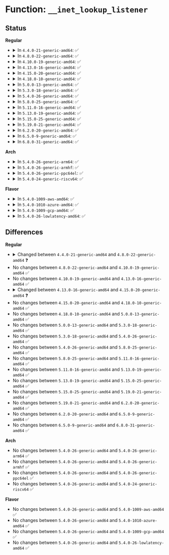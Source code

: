 # Function: <code>__inet_lookup_listener</code>

## Status
<b>Regular</b>
<ul>
<li>
<details>
<summary>In <code>4.4.0-21-generic-amd64</code>: ✅</summary>

```c
struct sock * __inet_lookup_listener(struct net * net, struct inet_hashinfo * hashinfo, const __be32 saddr, __be16 sport, const __be32 daddr, const short unsigned int hnum, const int dif)
```

```json
{
  "name": "__inet_lookup_listener",
  "collision_type": "Unique Global",
  "inline_type": "No",
  "funcs": [
    {
      "addr": 18446744071586587840,
      "name": "__inet_lookup_listener",
      "external": true,
      "loc": "net/ipv4/inet_hashtables.c:206",
      "file": "net/ipv4/inet_hashtables.c",
      "inline": "seen, unknown",
      "caller_inline": [],
      "caller_func": [
        "net/ipv4/tcp_ipv4.c:tcp_v4_send_reset",
        "net/ipv4/tcp_ipv4.c:tcp_v4_rcv",
        "net/ipv4/tcp_ipv4.c:tcp_v4_rcv"
      ]
    }
  ],
  "symbols": [
    {
      "addr": 18446744071586587840,
      "name": "__inet_lookup_listener",
      "section": ".text",
      "bind": "STB_GLOBAL",
      "size": 692
    }
  ]
}
```
</details>
</li>
<li>
<details>
<summary>In <code>4.8.0-22-generic-amd64</code>: ✅</summary>

```c
struct sock * __inet_lookup_listener(struct net * net, struct inet_hashinfo * hashinfo, struct sk_buff * skb, int doff, const __be32 saddr, __be16 sport, const __be32 daddr, const short unsigned int hnum, const int dif)
```

```json
{
  "name": "__inet_lookup_listener",
  "collision_type": "Unique Global",
  "inline_type": "No",
  "funcs": [
    {
      "addr": 18446744071587029760,
      "name": "__inet_lookup_listener",
      "external": true,
      "loc": "net/ipv4/inet_hashtables.c:208",
      "file": "net/ipv4/inet_hashtables.c",
      "inline": "seen, unknown",
      "caller_inline": [],
      "caller_func": [
        "net/ipv4/tcp_ipv4.c:tcp_v4_rcv",
        "net/ipv4/tcp_ipv4.c:tcp_v4_rcv",
        "net/ipv4/tcp_ipv4.c:tcp_v4_send_reset"
      ]
    }
  ],
  "symbols": [
    {
      "addr": 18446744071587029760,
      "name": "__inet_lookup_listener",
      "section": ".text",
      "bind": "STB_GLOBAL",
      "size": 412
    }
  ]
}
```
</details>
</li>
<li>
<details>
<summary>In <code>4.10.0-19-generic-amd64</code>: ✅</summary>

```c
struct sock * __inet_lookup_listener(struct net * net, struct inet_hashinfo * hashinfo, struct sk_buff * skb, int doff, const __be32 saddr, __be16 sport, const __be32 daddr, const short unsigned int hnum, const int dif)
```

```json
{
  "name": "__inet_lookup_listener",
  "collision_type": "Unique Global",
  "inline_type": "No",
  "funcs": [
    {
      "addr": 18446744071587225760,
      "name": "__inet_lookup_listener",
      "external": true,
      "loc": "net/ipv4/inet_hashtables.c:209",
      "file": "net/ipv4/inet_hashtables.c",
      "inline": "seen, unknown",
      "caller_inline": [],
      "caller_func": [
        "net/ipv4/tcp_ipv4.c:tcp_v4_rcv",
        "net/ipv4/tcp_ipv4.c:tcp_v4_rcv",
        "net/ipv4/tcp_ipv4.c:tcp_v4_send_reset"
      ]
    }
  ],
  "symbols": [
    {
      "addr": 18446744071587225760,
      "name": "__inet_lookup_listener",
      "section": ".text",
      "bind": "STB_GLOBAL",
      "size": 528
    }
  ]
}
```
</details>
</li>
<li>
<details>
<summary>In <code>4.13.0-16-generic-amd64</code>: ✅</summary>

```c
struct sock * __inet_lookup_listener(struct net * net, struct inet_hashinfo * hashinfo, struct sk_buff * skb, int doff, const __be32 saddr, __be16 sport, const __be32 daddr, const short unsigned int hnum, const int dif)
```

```json
{
  "name": "__inet_lookup_listener",
  "collision_type": "Unique Global",
  "inline_type": "No",
  "funcs": [
    {
      "addr": 18446744071587357904,
      "name": "__inet_lookup_listener",
      "external": true,
      "loc": "net/ipv4/inet_hashtables.c:206",
      "file": "net/ipv4/inet_hashtables.c",
      "inline": "seen, unknown",
      "caller_inline": [],
      "caller_func": [
        "net/ipv4/tcp_ipv4.c:tcp_v4_rcv",
        "net/ipv4/tcp_ipv4.c:tcp_v4_rcv",
        "net/ipv4/tcp_ipv4.c:tcp_v4_send_reset"
      ]
    }
  ],
  "symbols": [
    {
      "addr": 18446744071587357904,
      "name": "__inet_lookup_listener",
      "section": ".text",
      "bind": "STB_GLOBAL",
      "size": 427
    }
  ]
}
```
</details>
</li>
<li>
<details>
<summary>In <code>4.15.0-20-generic-amd64</code>: ✅</summary>

```c
struct sock * __inet_lookup_listener(struct net * net, struct inet_hashinfo * hashinfo, struct sk_buff * skb, int doff, const __be32 saddr, __be16 sport, const __be32 daddr, const short unsigned int hnum, const int dif, const int sdif)
```

```json
{
  "name": "__inet_lookup_listener",
  "collision_type": "Unique Global",
  "inline_type": "No",
  "funcs": [
    {
      "addr": 18446744071587877840,
      "name": "__inet_lookup_listener",
      "external": true,
      "loc": "net/ipv4/inet_hashtables.c:210",
      "file": "net/ipv4/inet_hashtables.c",
      "inline": "seen, unknown",
      "caller_inline": [],
      "caller_func": [
        "net/ipv4/tcp_ipv4.c:tcp_v4_rcv",
        "net/ipv4/tcp_ipv4.c:tcp_v4_rcv",
        "net/ipv4/tcp_ipv4.c:tcp_v4_send_reset"
      ]
    }
  ],
  "symbols": [
    {
      "addr": 18446744071587877840,
      "name": "__inet_lookup_listener",
      "section": ".text",
      "bind": "STB_GLOBAL",
      "size": 452
    }
  ]
}
```
</details>
</li>
<li>
<details>
<summary>In <code>4.18.0-10-generic-amd64</code>: ✅</summary>

```c
struct sock * __inet_lookup_listener(struct net * net, struct inet_hashinfo * hashinfo, struct sk_buff * skb, int doff, const __be32 saddr, __be16 sport, const __be32 daddr, const short unsigned int hnum, const int dif, const int sdif)
```

```json
{
  "name": "__inet_lookup_listener",
  "collision_type": "Unique Global",
  "inline_type": "No",
  "funcs": [
    {
      "addr": 18446744071588224928,
      "name": "__inet_lookup_listener",
      "external": true,
      "loc": "net/ipv4/inet_hashtables.c:299",
      "file": "net/ipv4/inet_hashtables.c",
      "inline": "seen, unknown",
      "caller_inline": [],
      "caller_func": [
        "net/ipv4/tcp_ipv4.c:tcp_v4_rcv",
        "net/ipv4/tcp_ipv4.c:tcp_v4_rcv",
        "net/ipv4/tcp_ipv4.c:tcp_v4_send_reset"
      ]
    }
  ],
  "symbols": [
    {
      "addr": 18446744071588224928,
      "name": "__inet_lookup_listener",
      "section": ".text",
      "bind": "STB_GLOBAL",
      "size": 760
    }
  ]
}
```
</details>
</li>
<li>
<details>
<summary>In <code>5.0.0-13-generic-amd64</code>: ✅</summary>

```c
struct sock * __inet_lookup_listener(struct net * net, struct inet_hashinfo * hashinfo, struct sk_buff * skb, int doff, const __be32 saddr, __be16 sport, const __be32 daddr, const short unsigned int hnum, const int dif, const int sdif)
```

```json
{
  "name": "__inet_lookup_listener",
  "collision_type": "Unique Global",
  "inline_type": "No",
  "funcs": [
    {
      "addr": 18446744071588411808,
      "name": "__inet_lookup_listener",
      "external": true,
      "loc": "net/ipv4/inet_hashtables.c:295",
      "file": "net/ipv4/inet_hashtables.c",
      "inline": "seen, unknown",
      "caller_inline": [],
      "caller_func": [
        "net/core/filter.c:sk_lookup",
        "net/ipv4/tcp_ipv4.c:tcp_v4_rcv",
        "net/ipv4/tcp_ipv4.c:tcp_v4_rcv",
        "net/ipv4/tcp_ipv4.c:tcp_v4_send_reset"
      ]
    }
  ],
  "symbols": [
    {
      "addr": 18446744071588411808,
      "name": "__inet_lookup_listener",
      "section": ".text",
      "bind": "STB_GLOBAL",
      "size": 362
    }
  ]
}
```
</details>
</li>
<li>
<details>
<summary>In <code>5.3.0-18-generic-amd64</code>: ✅</summary>

```c
struct sock * __inet_lookup_listener(struct net * net, struct inet_hashinfo * hashinfo, struct sk_buff * skb, int doff, const __be32 saddr, __be16 sport, const __be32 daddr, const short unsigned int hnum, const int dif, const int sdif)
```

```json
{
  "name": "__inet_lookup_listener",
  "collision_type": "Unique Global",
  "inline_type": "No",
  "funcs": [
    {
      "addr": 18446744071588815552,
      "name": "__inet_lookup_listener",
      "external": true,
      "loc": "net/ipv4/inet_hashtables.c:291",
      "file": "net/ipv4/inet_hashtables.c",
      "inline": "seen, unknown",
      "caller_inline": [],
      "caller_func": [
        "net/core/filter.c:sk_lookup",
        "net/ipv4/tcp_ipv4.c:tcp_v4_rcv",
        "net/ipv4/tcp_ipv4.c:tcp_v4_rcv",
        "net/ipv4/tcp_ipv4.c:tcp_v4_send_reset"
      ]
    }
  ],
  "symbols": [
    {
      "addr": 18446744071588815552,
      "name": "__inet_lookup_listener",
      "section": ".text",
      "bind": "STB_GLOBAL",
      "size": 349
    }
  ]
}
```
</details>
</li>
<li>
<details>
<summary>In <code>5.4.0-26-generic-amd64</code>: ✅</summary>

```c
struct sock * __inet_lookup_listener(struct net * net, struct inet_hashinfo * hashinfo, struct sk_buff * skb, int doff, const __be32 saddr, __be16 sport, const __be32 daddr, const short unsigned int hnum, const int dif, const int sdif)
```

```json
{
  "name": "__inet_lookup_listener",
  "collision_type": "Unique Global",
  "inline_type": "No",
  "funcs": [
    {
      "addr": 18446744071589038880,
      "name": "__inet_lookup_listener",
      "external": true,
      "loc": "net/ipv4/inet_hashtables.c:291",
      "file": "net/ipv4/inet_hashtables.c",
      "inline": "seen, unknown",
      "caller_inline": [],
      "caller_func": [
        "net/core/filter.c:sk_lookup",
        "net/ipv4/tcp_ipv4.c:tcp_v4_rcv",
        "net/ipv4/tcp_ipv4.c:tcp_v4_rcv",
        "net/ipv4/tcp_ipv4.c:tcp_v4_send_reset"
      ]
    }
  ],
  "symbols": [
    {
      "addr": 18446744071589038880,
      "name": "__inet_lookup_listener",
      "section": ".text",
      "bind": "STB_GLOBAL",
      "size": 355
    }
  ]
}
```
</details>
</li>
<li>
<details>
<summary>In <code>5.8.0-25-generic-amd64</code>: ✅</summary>

```c
struct sock * __inet_lookup_listener(struct net * net, struct inet_hashinfo * hashinfo, struct sk_buff * skb, int doff, const __be32 saddr, __be16 sport, const __be32 daddr, const short unsigned int hnum, const int dif, const int sdif)
```

```json
{
  "name": "__inet_lookup_listener",
  "collision_type": "Unique Global",
  "inline_type": "No",
  "funcs": [
    {
      "addr": 18446744071589999936,
      "name": "__inet_lookup_listener",
      "external": true,
      "loc": "net/ipv4/inet_hashtables.c:292",
      "file": "net/ipv4/inet_hashtables.c",
      "inline": "seen, unknown",
      "caller_inline": [],
      "caller_func": [
        "net/core/filter.c:sk_lookup",
        "net/ipv4/tcp_ipv4.c:tcp_v4_rcv",
        "net/ipv4/tcp_ipv4.c:tcp_v4_rcv",
        "net/ipv4/tcp_ipv4.c:tcp_v4_send_reset"
      ]
    }
  ],
  "symbols": [
    {
      "addr": 18446744071589999936,
      "name": "__inet_lookup_listener",
      "section": ".text",
      "bind": "STB_GLOBAL",
      "size": 359
    }
  ]
}
```
</details>
</li>
<li>
<details>
<summary>In <code>5.11.0-16-generic-amd64</code>: ✅</summary>

```c
struct sock * __inet_lookup_listener(struct net * net, struct inet_hashinfo * hashinfo, struct sk_buff * skb, int doff, const __be32 saddr, __be16 sport, const __be32 daddr, const short unsigned int hnum, const int dif, const int sdif)
```

```json
{
  "name": "__inet_lookup_listener",
  "collision_type": "Unique Global",
  "inline_type": "No",
  "funcs": [
    {
      "addr": 18446744071590042224,
      "name": "__inet_lookup_listener",
      "external": true,
      "loc": "net/ipv4/inet_hashtables.c:327",
      "file": "net/ipv4/inet_hashtables.c",
      "inline": "seen, unknown",
      "caller_inline": [],
      "caller_func": [
        "net/core/filter.c:sk_lookup",
        "net/ipv4/tcp_ipv4.c:tcp_v4_rcv",
        "net/ipv4/tcp_ipv4.c:tcp_v4_rcv",
        "net/ipv4/tcp_ipv4.c:tcp_v4_send_reset"
      ]
    }
  ],
  "symbols": [
    {
      "addr": 18446744071590042224,
      "name": "__inet_lookup_listener",
      "section": ".text",
      "bind": "STB_GLOBAL",
      "size": 626
    }
  ]
}
```
</details>
</li>
<li>
<details>
<summary>In <code>5.13.0-19-generic-amd64</code>: ✅</summary>

```c
struct sock * __inet_lookup_listener(struct net * net, struct inet_hashinfo * hashinfo, struct sk_buff * skb, int doff, const __be32 saddr, __be16 sport, const __be32 daddr, const short unsigned int hnum, const int dif, const int sdif)
```

```json
{
  "name": "__inet_lookup_listener",
  "collision_type": "Unique Global",
  "inline_type": "No",
  "funcs": [
    {
      "addr": 18446744071589956400,
      "name": "__inet_lookup_listener",
      "external": true,
      "loc": "net/ipv4/inet_hashtables.c:327",
      "file": "net/ipv4/inet_hashtables.c",
      "inline": "seen, unknown",
      "caller_inline": [],
      "caller_func": [
        "net/core/filter.c:sk_lookup",
        "net/ipv4/tcp_ipv4.c:tcp_v4_rcv",
        "net/ipv4/tcp_ipv4.c:tcp_v4_rcv",
        "net/ipv4/tcp_ipv4.c:tcp_v4_send_reset"
      ]
    }
  ],
  "symbols": [
    {
      "addr": 18446744071589956400,
      "name": "__inet_lookup_listener",
      "section": ".text",
      "bind": "STB_GLOBAL",
      "size": 596
    }
  ]
}
```
</details>
</li>
<li>
<details>
<summary>In <code>5.15.0-25-generic-amd64</code>: ✅</summary>

```c
struct sock * __inet_lookup_listener(struct net * net, struct inet_hashinfo * hashinfo, struct sk_buff * skb, int doff, const __be32 saddr, __be16 sport, const __be32 daddr, const short unsigned int hnum, const int dif, const int sdif)
```

```json
{
  "name": "__inet_lookup_listener",
  "collision_type": "Unique Global",
  "inline_type": "No",
  "funcs": [
    {
      "addr": 18446744071590723600,
      "name": "__inet_lookup_listener",
      "external": true,
      "loc": "net/ipv4/inet_hashtables.c:329",
      "file": "net/ipv4/inet_hashtables.c",
      "inline": "seen, unknown",
      "caller_inline": [],
      "caller_func": [
        "net/core/filter.c:sk_lookup",
        "net/ipv4/tcp_ipv4.c:tcp_v4_rcv",
        "net/ipv4/tcp_ipv4.c:tcp_v4_rcv",
        "net/ipv4/tcp_ipv4.c:tcp_v4_send_reset"
      ]
    }
  ],
  "symbols": [
    {
      "addr": 18446744071590723600,
      "name": "__inet_lookup_listener",
      "section": ".text",
      "bind": "STB_GLOBAL",
      "size": 592
    }
  ]
}
```
</details>
</li>
<li>
<details>
<summary>In <code>5.19.0-21-generic-amd64</code>: ✅</summary>

```c
struct sock * __inet_lookup_listener(struct net * net, struct inet_hashinfo * hashinfo, struct sk_buff * skb, int doff, const __be32 saddr, __be16 sport, const __be32 daddr, const short unsigned int hnum, const int dif, const int sdif)
```

```json
{
  "name": "__inet_lookup_listener",
  "collision_type": "Unique Global",
  "inline_type": "No",
  "funcs": [
    {
      "addr": 18446744071592353568,
      "name": "__inet_lookup_listener",
      "external": true,
      "loc": "net/ipv4/inet_hashtables.c:292",
      "file": "net/ipv4/inet_hashtables.c",
      "inline": "seen, unknown",
      "caller_inline": [],
      "caller_func": [
        "net/core/filter.c:sk_lookup",
        "net/ipv4/tcp_ipv4.c:tcp_v4_rcv",
        "net/ipv4/tcp_ipv4.c:tcp_v4_rcv",
        "net/ipv4/tcp_ipv4.c:tcp_v4_send_reset"
      ]
    }
  ],
  "symbols": [
    {
      "addr": 18446744071592353568,
      "name": "__inet_lookup_listener",
      "section": ".text",
      "bind": "STB_GLOBAL",
      "size": 624
    }
  ]
}
```
</details>
</li>
<li>
<details>
<summary>In <code>6.2.0-20-generic-amd64</code>: ✅</summary>

```c
struct sock * __inet_lookup_listener(struct net * net, struct inet_hashinfo * hashinfo, struct sk_buff * skb, int doff, const __be32 saddr, __be16 sport, const __be32 daddr, const short unsigned int hnum, const int dif, const int sdif)
```

```json
{
  "name": "__inet_lookup_listener",
  "collision_type": "Unique Global",
  "inline_type": "No",
  "funcs": [
    {
      "addr": 18446744071594193168,
      "name": "__inet_lookup_listener",
      "external": true,
      "loc": "net/ipv4/inet_hashtables.c:408",
      "file": "net/ipv4/inet_hashtables.c",
      "inline": "seen, unknown",
      "caller_inline": [],
      "caller_func": [
        "net/core/filter.c:sk_lookup",
        "net/ipv4/tcp_ipv4.c:tcp_v4_rcv",
        "net/ipv4/tcp_ipv4.c:tcp_v4_rcv",
        "net/ipv4/tcp_ipv4.c:tcp_v4_send_reset"
      ]
    }
  ],
  "symbols": [
    {
      "addr": 18446744071594193168,
      "name": "__inet_lookup_listener",
      "section": ".text",
      "bind": "STB_GLOBAL",
      "size": 624
    }
  ]
}
```
</details>
</li>
<li>
<details>
<summary>In <code>6.5.0-9-generic-amd64</code>: ✅</summary>

```c
struct sock * __inet_lookup_listener(struct net * net, struct inet_hashinfo * hashinfo, struct sk_buff * skb, int doff, const __be32 saddr, __be16 sport, const __be32 daddr, const short unsigned int hnum, const int dif, const int sdif)
```

```json
{
  "name": "__inet_lookup_listener",
  "collision_type": "Unique Global",
  "inline_type": "No",
  "funcs": [
    {
      "addr": 18446744071594580304,
      "name": "__inet_lookup_listener",
      "external": true,
      "loc": "net/ipv4/inet_hashtables.c:408",
      "file": "net/ipv4/inet_hashtables.c",
      "inline": "seen, unknown",
      "caller_inline": [],
      "caller_func": [
        "net/core/filter.c:sk_lookup",
        "net/ipv4/tcp_ipv4.c:tcp_v4_rcv",
        "net/ipv4/tcp_ipv4.c:tcp_v4_rcv",
        "net/ipv4/tcp_ipv4.c:tcp_v4_send_reset"
      ]
    }
  ],
  "symbols": [
    {
      "addr": 18446744071594580304,
      "name": "__inet_lookup_listener",
      "section": ".text",
      "bind": "STB_GLOBAL",
      "size": 616
    }
  ]
}
```
</details>
</li>
<li>
<details>
<summary>In <code>6.8.0-31-generic-amd64</code>: ✅</summary>

```c
struct sock * __inet_lookup_listener(struct net * net, struct inet_hashinfo * hashinfo, struct sk_buff * skb, int doff, const __be32 saddr, __be16 sport, const __be32 daddr, const short unsigned int hnum, const int dif, const int sdif)
```

```json
{
  "name": "__inet_lookup_listener",
  "collision_type": "Unique Global",
  "inline_type": "No",
  "funcs": [
    {
      "addr": 18446744071595386432,
      "name": "__inet_lookup_listener",
      "external": true,
      "loc": "net/ipv4/inet_hashtables.c:427",
      "file": "net/ipv4/inet_hashtables.c",
      "inline": "seen, unknown",
      "caller_inline": [],
      "caller_func": [
        "net/core/filter.c:sk_lookup",
        "net/ipv4/tcp_ipv4.c:tcp_v4_rcv",
        "net/ipv4/tcp_ipv4.c:tcp_v4_send_reset",
        "net/ipv4/tcp_ipv4.c:__inet_lookup_skb"
      ]
    }
  ],
  "symbols": [
    {
      "addr": 18446744071595386432,
      "name": "__inet_lookup_listener",
      "section": ".text",
      "bind": "STB_GLOBAL",
      "size": 453
    }
  ]
}
```
</details>
</li>
</ul>
<b>Arch</b>
<ul>
<li>
<details>
<summary>In <code>5.4.0-26-generic-arm64</code>: ✅</summary>

```c
struct sock * __inet_lookup_listener(struct net * net, struct inet_hashinfo * hashinfo, struct sk_buff * skb, int doff, const __be32 saddr, __be16 sport, const __be32 daddr, const short unsigned int hnum, const int dif, const int sdif)
```

```json
{
  "name": "__inet_lookup_listener",
  "collision_type": "Unique Global",
  "inline_type": "No",
  "funcs": [
    {
      "addr": 18446603336502648600,
      "name": "__inet_lookup_listener",
      "external": true,
      "loc": "net/ipv4/inet_hashtables.c:291",
      "file": "net/ipv4/inet_hashtables.c",
      "inline": "seen, unknown",
      "caller_inline": [],
      "caller_func": [
        "net/core/filter.c:sk_lookup",
        "net/ipv4/tcp_ipv4.c:tcp_v4_rcv",
        "net/ipv4/tcp_ipv4.c:tcp_v4_rcv",
        "net/ipv4/tcp_ipv4.c:tcp_v4_send_reset"
      ]
    }
  ],
  "symbols": [
    {
      "addr": 18446603336502648600,
      "name": "__inet_lookup_listener",
      "section": ".text",
      "bind": "STB_GLOBAL",
      "size": 440
    }
  ]
}
```
</details>
</li>
<li>
<details>
<summary>In <code>5.4.0-26-generic-armhf</code>: ✅</summary>

```c
struct sock * __inet_lookup_listener(struct net * net, struct inet_hashinfo * hashinfo, struct sk_buff * skb, int doff, const __be32 saddr, __be16 sport, const __be32 daddr, const short unsigned int hnum, const int dif, const int sdif)
```

```json
{
  "name": "__inet_lookup_listener",
  "collision_type": "Unique Global",
  "inline_type": "No",
  "funcs": [
    {
      "addr": 3235353756,
      "name": "__inet_lookup_listener",
      "external": true,
      "loc": "net/ipv4/inet_hashtables.c:291",
      "file": "net/ipv4/inet_hashtables.c",
      "inline": "seen, unknown",
      "caller_inline": [],
      "caller_func": [
        "net/core/filter.c:sk_lookup",
        "net/ipv4/tcp_ipv4.c:tcp_v4_rcv",
        "net/ipv4/tcp_ipv4.c:tcp_v4_rcv",
        "net/ipv4/tcp_ipv4.c:tcp_v4_send_reset"
      ]
    }
  ],
  "symbols": [
    {
      "addr": 3235353756,
      "name": "__inet_lookup_listener",
      "section": ".text",
      "bind": "STB_GLOBAL",
      "size": 380
    }
  ]
}
```
</details>
</li>
<li>
<details>
<summary>In <code>5.4.0-26-generic-ppc64el</code>: ✅</summary>

```c
struct sock * __inet_lookup_listener(struct net * net, struct inet_hashinfo * hashinfo, struct sk_buff * skb, int doff, const __be32 saddr, __be16 sport, const __be32 daddr, const short unsigned int hnum, const int dif, const int sdif)
```

```json
{
  "name": "__inet_lookup_listener",
  "collision_type": "Unique Global",
  "inline_type": "No",
  "funcs": [
    {
      "addr": 13835058055296250896,
      "name": "__inet_lookup_listener",
      "external": true,
      "loc": "net/ipv4/inet_hashtables.c:291",
      "file": "net/ipv4/inet_hashtables.c",
      "inline": "seen, unknown",
      "caller_inline": [],
      "caller_func": [
        "net/core/filter.c:sk_lookup",
        "net/ipv4/tcp_ipv4.c:tcp_v4_rcv",
        "net/ipv4/tcp_ipv4.c:tcp_v4_rcv",
        "net/ipv4/tcp_ipv4.c:tcp_v4_send_reset"
      ]
    }
  ],
  "symbols": [
    {
      "addr": 13835058055296250896,
      "name": "__inet_lookup_listener",
      "section": ".text",
      "bind": "STB_GLOBAL",
      "size": 496
    }
  ]
}
```
</details>
</li>
<li>
<details>
<summary>In <code>5.4.0-24-generic-riscv64</code>: ✅</summary>

```c
struct sock * __inet_lookup_listener(struct net * net, struct inet_hashinfo * hashinfo, struct sk_buff * skb, int doff, const __be32 saddr, __be16 sport, const __be32 daddr, const short unsigned int hnum, const int dif, const int sdif)
```

```json
{
  "name": "__inet_lookup_listener",
  "collision_type": "Unique Global",
  "inline_type": "No",
  "funcs": [
    {
      "addr": 18446743936278789522,
      "name": "__inet_lookup_listener",
      "external": true,
      "loc": "net/ipv4/inet_hashtables.c:291",
      "file": "net/ipv4/inet_hashtables.c",
      "inline": "seen, unknown",
      "caller_inline": [],
      "caller_func": [
        "net/core/filter.c:sk_lookup",
        "net/ipv4/tcp_ipv4.c:tcp_v4_rcv",
        "net/ipv4/tcp_ipv4.c:tcp_v4_rcv",
        "net/ipv4/tcp_ipv4.c:tcp_v4_send_reset"
      ]
    }
  ],
  "symbols": [
    {
      "addr": 18446743936278789522,
      "name": "__inet_lookup_listener",
      "section": ".text",
      "bind": "STB_GLOBAL",
      "size": 474
    }
  ]
}
```
</details>
</li>
</ul>
<b>Flavor</b>
<ul>
<li>
<details>
<summary>In <code>5.4.0-1009-aws-amd64</code>: ✅</summary>

```c
struct sock * __inet_lookup_listener(struct net * net, struct inet_hashinfo * hashinfo, struct sk_buff * skb, int doff, const __be32 saddr, __be16 sport, const __be32 daddr, const short unsigned int hnum, const int dif, const int sdif)
```

```json
{
  "name": "__inet_lookup_listener",
  "collision_type": "Unique Global",
  "inline_type": "No",
  "funcs": [
    {
      "addr": 18446744071588645264,
      "name": "__inet_lookup_listener",
      "external": true,
      "loc": "net/ipv4/inet_hashtables.c:291",
      "file": "net/ipv4/inet_hashtables.c",
      "inline": "seen, unknown",
      "caller_inline": [],
      "caller_func": [
        "net/core/filter.c:sk_lookup",
        "net/ipv4/tcp_ipv4.c:tcp_v4_rcv",
        "net/ipv4/tcp_ipv4.c:tcp_v4_rcv",
        "net/ipv4/tcp_ipv4.c:tcp_v4_send_reset"
      ]
    }
  ],
  "symbols": [
    {
      "addr": 18446744071588645264,
      "name": "__inet_lookup_listener",
      "section": ".text",
      "bind": "STB_GLOBAL",
      "size": 355
    }
  ]
}
```
</details>
</li>
<li>
<details>
<summary>In <code>5.4.0-1010-azure-amd64</code>: ✅</summary>

```c
struct sock * __inet_lookup_listener(struct net * net, struct inet_hashinfo * hashinfo, struct sk_buff * skb, int doff, const __be32 saddr, __be16 sport, const __be32 daddr, const short unsigned int hnum, const int dif, const int sdif)
```

```json
{
  "name": "__inet_lookup_listener",
  "collision_type": "Unique Global",
  "inline_type": "No",
  "funcs": [
    {
      "addr": 18446744071588357248,
      "name": "__inet_lookup_listener",
      "external": true,
      "loc": "net/ipv4/inet_hashtables.c:291",
      "file": "net/ipv4/inet_hashtables.c",
      "inline": "seen, unknown",
      "caller_inline": [],
      "caller_func": [
        "net/core/filter.c:sk_lookup",
        "net/ipv4/tcp_ipv4.c:tcp_v4_rcv",
        "net/ipv4/tcp_ipv4.c:tcp_v4_rcv",
        "net/ipv4/tcp_ipv4.c:tcp_v4_send_reset"
      ]
    }
  ],
  "symbols": [
    {
      "addr": 18446744071588357248,
      "name": "__inet_lookup_listener",
      "section": ".text",
      "bind": "STB_GLOBAL",
      "size": 355
    }
  ]
}
```
</details>
</li>
<li>
<details>
<summary>In <code>5.4.0-1009-gcp-amd64</code>: ✅</summary>

```c
struct sock * __inet_lookup_listener(struct net * net, struct inet_hashinfo * hashinfo, struct sk_buff * skb, int doff, const __be32 saddr, __be16 sport, const __be32 daddr, const short unsigned int hnum, const int dif, const int sdif)
```

```json
{
  "name": "__inet_lookup_listener",
  "collision_type": "Unique Global",
  "inline_type": "No",
  "funcs": [
    {
      "addr": 18446744071589081440,
      "name": "__inet_lookup_listener",
      "external": true,
      "loc": "net/ipv4/inet_hashtables.c:291",
      "file": "net/ipv4/inet_hashtables.c",
      "inline": "seen, unknown",
      "caller_inline": [],
      "caller_func": [
        "net/core/filter.c:sk_lookup",
        "net/ipv4/tcp_ipv4.c:tcp_v4_rcv",
        "net/ipv4/tcp_ipv4.c:tcp_v4_rcv",
        "net/ipv4/tcp_ipv4.c:tcp_v4_send_reset"
      ]
    }
  ],
  "symbols": [
    {
      "addr": 18446744071589081440,
      "name": "__inet_lookup_listener",
      "section": ".text",
      "bind": "STB_GLOBAL",
      "size": 355
    }
  ]
}
```
</details>
</li>
<li>
<details>
<summary>In <code>5.4.0-26-lowlatency-amd64</code>: ✅</summary>

```c
struct sock * __inet_lookup_listener(struct net * net, struct inet_hashinfo * hashinfo, struct sk_buff * skb, int doff, const __be32 saddr, __be16 sport, const __be32 daddr, const short unsigned int hnum, const int dif, const int sdif)
```

```json
{
  "name": "__inet_lookup_listener",
  "collision_type": "Unique Global",
  "inline_type": "No",
  "funcs": [
    {
      "addr": 18446744071589121584,
      "name": "__inet_lookup_listener",
      "external": true,
      "loc": "net/ipv4/inet_hashtables.c:291",
      "file": "net/ipv4/inet_hashtables.c",
      "inline": "seen, unknown",
      "caller_inline": [],
      "caller_func": [
        "net/core/filter.c:sk_lookup",
        "net/ipv4/tcp_ipv4.c:tcp_v4_rcv",
        "net/ipv4/tcp_ipv4.c:tcp_v4_rcv",
        "net/ipv4/tcp_ipv4.c:tcp_v4_send_reset"
      ]
    }
  ],
  "symbols": [
    {
      "addr": 18446744071589121584,
      "name": "__inet_lookup_listener",
      "section": ".text",
      "bind": "STB_GLOBAL",
      "size": 355
    }
  ]
}
```
</details>
</li>
</ul>

## Differences
<b>Regular</b>
<ul>
<li>
<details>
<summary>Changed between <code>4.4.0-21-generic-amd64</code> and <code>4.8.0-22-generic-amd64</code> ❓</summary>
<ul>
<li>
<b>Param added. </b>
<code>struct sk_buff * skb</code>
</li>
<li>
<b>Param added. </b>
<code>int doff</code>
</li>
<li>
<b>Param reordered. </b>
<code>net, hashinfo, saddr, sport, daddr, hnum, dif</code> ➡️ <code>net, hashinfo, skb, doff, saddr, sport, daddr, hnum, dif</code>
</li>
</ul>
</details>
</li>
<li>
No changes between <code>4.8.0-22-generic-amd64</code> and <code>4.10.0-19-generic-amd64</code> ✅
</li>
<li>
No changes between <code>4.10.0-19-generic-amd64</code> and <code>4.13.0-16-generic-amd64</code> ✅
</li>
<li>
<details>
<summary>Changed between <code>4.13.0-16-generic-amd64</code> and <code>4.15.0-20-generic-amd64</code> ❓</summary>
<ul>
<li>
<b>Param added. </b>
<code>const int sdif</code>
</li>
</ul>
</details>
</li>
<li>
No changes between <code>4.15.0-20-generic-amd64</code> and <code>4.18.0-10-generic-amd64</code> ✅
</li>
<li>
No changes between <code>4.18.0-10-generic-amd64</code> and <code>5.0.0-13-generic-amd64</code> ✅
</li>
<li>
No changes between <code>5.0.0-13-generic-amd64</code> and <code>5.3.0-18-generic-amd64</code> ✅
</li>
<li>
No changes between <code>5.3.0-18-generic-amd64</code> and <code>5.4.0-26-generic-amd64</code> ✅
</li>
<li>
No changes between <code>5.4.0-26-generic-amd64</code> and <code>5.8.0-25-generic-amd64</code> ✅
</li>
<li>
No changes between <code>5.8.0-25-generic-amd64</code> and <code>5.11.0-16-generic-amd64</code> ✅
</li>
<li>
No changes between <code>5.11.0-16-generic-amd64</code> and <code>5.13.0-19-generic-amd64</code> ✅
</li>
<li>
No changes between <code>5.13.0-19-generic-amd64</code> and <code>5.15.0-25-generic-amd64</code> ✅
</li>
<li>
No changes between <code>5.15.0-25-generic-amd64</code> and <code>5.19.0-21-generic-amd64</code> ✅
</li>
<li>
No changes between <code>5.19.0-21-generic-amd64</code> and <code>6.2.0-20-generic-amd64</code> ✅
</li>
<li>
No changes between <code>6.2.0-20-generic-amd64</code> and <code>6.5.0-9-generic-amd64</code> ✅
</li>
<li>
No changes between <code>6.5.0-9-generic-amd64</code> and <code>6.8.0-31-generic-amd64</code> ✅
</li>
</ul>
<b>Arch</b>
<ul>
<li>
No changes between <code>5.4.0-26-generic-amd64</code> and <code>5.4.0-26-generic-arm64</code> ✅
</li>
<li>
No changes between <code>5.4.0-26-generic-amd64</code> and <code>5.4.0-26-generic-armhf</code> ✅
</li>
<li>
No changes between <code>5.4.0-26-generic-amd64</code> and <code>5.4.0-26-generic-ppc64el</code> ✅
</li>
<li>
No changes between <code>5.4.0-26-generic-amd64</code> and <code>5.4.0-24-generic-riscv64</code> ✅
</li>
</ul>
<b>Flavor</b>
<ul>
<li>
No changes between <code>5.4.0-26-generic-amd64</code> and <code>5.4.0-1009-aws-amd64</code> ✅
</li>
<li>
No changes between <code>5.4.0-26-generic-amd64</code> and <code>5.4.0-1010-azure-amd64</code> ✅
</li>
<li>
No changes between <code>5.4.0-26-generic-amd64</code> and <code>5.4.0-1009-gcp-amd64</code> ✅
</li>
<li>
No changes between <code>5.4.0-26-generic-amd64</code> and <code>5.4.0-26-lowlatency-amd64</code> ✅
</li>
</ul>
